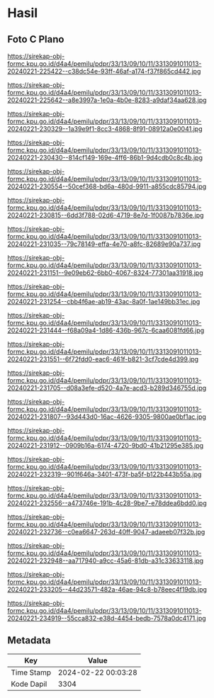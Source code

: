 # Hasil

## Foto C Plano

https://sirekap-obj-formc.kpu.go.id/d4a4/pemilu/pdpr/33/13/09/10/11/3313091011013-20240221-225422--c38dc54e-93ff-46af-a174-f37f865cd442.jpg

https://sirekap-obj-formc.kpu.go.id/d4a4/pemilu/pdpr/33/13/09/10/11/3313091011013-20240221-225642--a8e3997a-1e0a-4b0e-8283-a9daf34aa628.jpg

https://sirekap-obj-formc.kpu.go.id/d4a4/pemilu/pdpr/33/13/09/10/11/3313091011013-20240221-230329--1a39e9f1-8cc3-4868-8f91-08912a0e0041.jpg

https://sirekap-obj-formc.kpu.go.id/d4a4/pemilu/pdpr/33/13/09/10/11/3313091011013-20240221-230430--814cf149-169e-4ff6-86b1-9d4cdb0c8c4b.jpg

https://sirekap-obj-formc.kpu.go.id/d4a4/pemilu/pdpr/33/13/09/10/11/3313091011013-20240221-230554--50cef368-bd6a-480d-9911-a855cdc85794.jpg

https://sirekap-obj-formc.kpu.go.id/d4a4/pemilu/pdpr/33/13/09/10/11/3313091011013-20240221-230815--6dd3f788-02d6-4719-8e7d-1f0087b7836e.jpg

https://sirekap-obj-formc.kpu.go.id/d4a4/pemilu/pdpr/33/13/09/10/11/3313091011013-20240221-231035--79c78149-effa-4e70-a8fc-82689e90a737.jpg

https://sirekap-obj-formc.kpu.go.id/d4a4/pemilu/pdpr/33/13/09/10/11/3313091011013-20240221-231151--9e09eb62-6bb0-4067-8324-77301aa31918.jpg

https://sirekap-obj-formc.kpu.go.id/d4a4/pemilu/pdpr/33/13/09/10/11/3313091011013-20240221-231254--cbb4f6ae-ab19-43ac-8a0f-1ae149bb31ec.jpg

https://sirekap-obj-formc.kpu.go.id/d4a4/pemilu/pdpr/33/13/09/10/11/3313091011013-20240221-231444--f68a09a4-1d86-436b-967c-6caa6081fd66.jpg

https://sirekap-obj-formc.kpu.go.id/d4a4/pemilu/pdpr/33/13/09/10/11/3313091011013-20240221-231551--6f72fdd0-eac6-461f-b821-3cf7cde4d399.jpg

https://sirekap-obj-formc.kpu.go.id/d4a4/pemilu/pdpr/33/13/09/10/11/3313091011013-20240221-231705--d08a3efe-d520-4a7e-acd3-b289d346755d.jpg

https://sirekap-obj-formc.kpu.go.id/d4a4/pemilu/pdpr/33/13/09/10/11/3313091011013-20240221-231807--93d443d0-16ac-4626-9305-9800ae0bf1ac.jpg

https://sirekap-obj-formc.kpu.go.id/d4a4/pemilu/pdpr/33/13/09/10/11/3313091011013-20240221-231912--0909b16a-6174-4720-9bd0-41b21295e385.jpg

https://sirekap-obj-formc.kpu.go.id/d4a4/pemilu/pdpr/33/13/09/10/11/3313091011013-20240221-232319--901f646a-3401-473f-ba5f-b122b443b55a.jpg

https://sirekap-obj-formc.kpu.go.id/d4a4/pemilu/pdpr/33/13/09/10/11/3313091011013-20240221-232556--a473746e-191b-4c28-9be7-e78ddea6bdd0.jpg

https://sirekap-obj-formc.kpu.go.id/d4a4/pemilu/pdpr/33/13/09/10/11/3313091011013-20240221-232736--c0ea6647-263d-40ff-9047-adaeeb07f32b.jpg

https://sirekap-obj-formc.kpu.go.id/d4a4/pemilu/pdpr/33/13/09/10/11/3313091011013-20240221-232948--aa717940-a9cc-45a6-81db-a31c33633118.jpg

https://sirekap-obj-formc.kpu.go.id/d4a4/pemilu/pdpr/33/13/09/10/11/3313091011013-20240221-233205--44d23571-482a-46ae-94c8-b78eec4f19db.jpg

https://sirekap-obj-formc.kpu.go.id/d4a4/pemilu/pdpr/33/13/09/10/11/3313091011013-20240221-234919--55cca832-e38d-4454-bedb-7578a0dc4171.jpg


## Metadata

| Key        | Value               |
| ---------- | ------------------- |
| Time Stamp | 2024-02-22 00:03:28 |
| Kode Dapil | 3304                |




